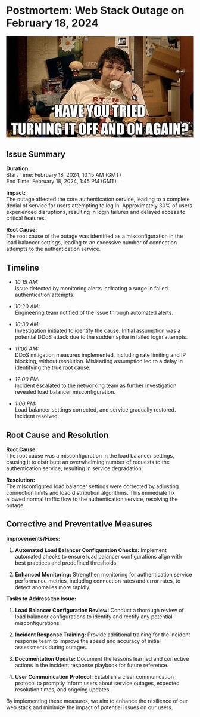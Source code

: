 # Postmortem: Web Stack Outage on February 18, 2024

<p align="center"><img src="image.png"/></p>

## Issue Summary

**Duration:**  
Start Time: February 18, 2024, 10:15 AM (GMT)  
End Time: February 18, 2024, 1:45 PM (GMT)

**Impact:**  
The outage affected the core authentication service, leading to a complete denial of service for users attempting to log in. Approximately 30% of users experienced disruptions, resulting in login failures and delayed access to critical features.

**Root Cause:**  
The root cause of the outage was identified as a misconfiguration in the load balancer settings, leading to an excessive number of connection attempts to the authentication service.

## Timeline

- *10:15 AM:*  
  Issue detected by monitoring alerts indicating a surge in failed authentication attempts.

- *10:20 AM:*  
  Engineering team notified of the issue through automated alerts.

- *10:30 AM:*  
  Investigation initiated to identify the cause. Initial assumption was a potential DDoS attack due to the sudden spike in failed login attempts.

- *11:00 AM:*  
  DDoS mitigation measures implemented, including rate limiting and IP blocking, without resolution. Misleading assumption led to a delay in identifying the true root cause.

- *12:00 PM:*  
  Incident escalated to the networking team as further investigation revealed load balancer misconfiguration.

- *1:00 PM:*  
  Load balancer settings corrected, and service gradually restored. Incident resolved.

## Root Cause and Resolution

**Root Cause:**  
The root cause was a misconfiguration in the load balancer settings, causing it to distribute an overwhelming number of requests to the authentication service, resulting in service degradation.

**Resolution:**  
The misconfigured load balancer settings were corrected by adjusting connection limits and load distribution algorithms. This immediate fix allowed normal traffic flow to the authentication service, resolving the outage.

## Corrective and Preventative Measures

**Improvements/Fixes:**  

1. **Automated Load Balancer Configuration Checks:** Implement automated checks to ensure load balancer configurations align with best practices and predefined thresholds.

2. **Enhanced Monitoring:** Strengthen monitoring for authentication service performance metrics, including connection rates and error rates, to detect anomalies more rapidly.

**Tasks to Address the Issue:**  

1. **Load Balancer Configuration Review:** Conduct a thorough review of load balancer configurations to identify and rectify any potential misconfigurations.

2. **Incident Response Training:** Provide additional training for the incident response team to improve the speed and accuracy of initial assessments during outages.
3. **Documentation Update:** Document the lessons learned and corrective actions in the incident response playbook for future reference.
4. **User Communication Protocol:** Establish a clear communication protocol to promptly inform users about service outages, expected resolution times, and ongoing updates.

By implementing these measures, we aim to enhance the resilience of our web stack and minimize the impact of potential issues on our users.

